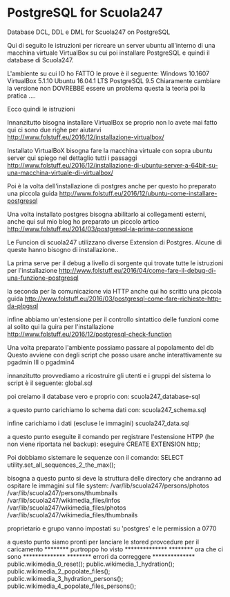 PostgreSQL for Scuola247
========================

Database DCL, DDL e DML for Scuola247 on PostgreSQL

Qui di seguito le istruzioni per ricreare un server ubuntu 
all'interno di una macchina virtuale VirtualBox
su cui poi installare PostgreSQL e quindi il database di Scuola247.

L'ambiente su cui IO ho FATTO le prove è il seguente:
Windows 10.1607
VirtualBox 5.1.10
Ubuntu 16.04.1 LTS
PostgreSQL 9.5
Chiaramente cambiare la versione non DOVREBBE essere un problema
questa la teoria poi la pratica ....

Ecco quindi le istruzioni

Innanzitutto bisogna installare VirtualBox
se proprio non lo avete mai fatto qui ci sono due righe per aiutarvi
http://www.folstuff.eu/2016/12/installazione-virtualbox/

Installato VirtualBoX bisogna fare la macchina
virtuale con sopra ubuntu server
qui spiego nel dettaglio tutti i passaggi 
http://www.folstuff.eu/2016/12/installazione-di-ubuntu-server-a-64bit-su-una-macchina-virtuale-di-virtualbox/

Poi è la volta dell'installazione di postgres
anche per questo ho preparato una piccola guida
http://www.folstuff.eu/2016/12/ubuntu-come-installare-postgresql

Una volta installato postgres bisogna abilitarlo ai collegamenti 
esterni, anche qui sul mio blog ho preparato un piccolo artico
http://www.folstuff.eu/2014/03/postgresql-la-prima-connessione

Le Funcion di scuola247 utilizzano diverse Extension di Postgres.
Alcune di queste hanno bisogno di installazione..

La prima serve per il debug a livello di sorgente
qui trovate tutte le istruzioni per l'installazione
http://www.folstuff.eu/2016/04/come-fare-il-debug-di-una-funzione-postgresql

la seconda per la comunicazione via HTTP
anche qui ho scritto una piccola guida
http://www.folstuff.eu/2016/03/postgresql-come-fare-richieste-http-da-plpgsql

infine abbiamo un'estensione per il controllo sintattico delle funzioni
come al solito qui la guira per l'installazione
http://www.folstuff.eu/2016/12/postgresql-check-function

Una volta preparato l'ambiente possiamo passare al popolamento del db
Questo avviene con degli script che posso usare anche interattivamente
su pgadmin III o pgadmin4

innanzitutto provvediamo a ricostruire gli utenti e i gruppi del sistema
lo script è il seguente:
global.sql

poi creiamo il database vero e proprio con:
scuola247_database-sql

a questo punto carichiamo lo schema dati con:
scuola247_schema.sql

infine carichiamo i dati (escluse le immagini)
scuola247_data.sql

a questo punto eseguite il comando per registrare 
l'estensione HTPP (he non viene riportata nel backup):
eseguire CREATE EXTENSION http;

Poi dobbiamo sistemare le sequenze con il comando:
SELECT utility.set_all_sequences_2_the_max();

bisogna a questo punto si deve la struttura
delle directory che andranno ad ospitare
le immagini sul file system:
/var/lib/scuola247/persons/photos
/var/lib/scuola247/persons/thumbnails
/var/lib/scuola247/wikimedia_files/infos
/var/lib/scuola247/wikimedia_files/photos
/var/lib/scuola247/wikimedia_files/thumbnails

proprietario e grupo vanno impostati su 'postgres'
e le permission a 0770

a questo punto siamo pronti per lanciare le
stored provcedure per il caricamento
******** purtroppo ho visto   **************
******** ora che ci sono      **************
******** errori da correggere **************
public.wikimedia_0_reset();
public.wikimedia_1_hydration();
public.wikimedia_2_popolate_files();
public.wikimedia_3_hydration_persons();
public.wikimedia_4_popolate_files_persons();
